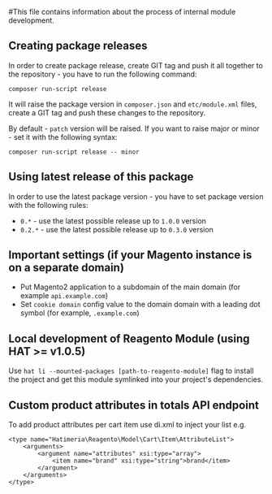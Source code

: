 #This file contains information about the process of internal module development.

## Creating package releases

In order to create package release, create GIT tag and push it all together to the repository - you have
to run the following command:

```
composer run-script release
```

It will raise the package version in `composer.json` and `etc/module.xml` files, create a GIT tag and push these changes
to the repository.

By default - `patch` version will be raised. If you want to raise major or minor - set it with the following syntax:

```
composer run-script release -- minor
```

## Using latest release of this package

In order to use the latest package version - you have to set package version with the following rules:

- `0.*` - use the latest possible release up to `1.0.0` version
- `0.2.*` - use the latest possible release up to `0.3.0` version

## Important settings (if your Magento instance is on a separate domain)

- Put Magento2 application to a subdomain of the main domain (for example `api.example.com`)
- Set `cookie domain` config value to the domain domain with a leading dot symbol (for example, `.example.com`)

## Local development of Reagento Module (using HAT >= v1.0.5)

Use `hat li --mounted-packages [path-to-reagento-module]` flag to install the project and
get this module symlinked into your project's dependencies.

## Custom product attributes in totals API endpoint

To add product attributes per cart item use di.xml to inject your list e.g.

```
<type name="Hatimeria\Reagento\Model\Cart\Item\AttributeList">
    <arguments>
        <argument name="attributes" xsi:type="array">
            <item name="brand" xsi:type="string">brand</item>
        </argument>
    </arguments>
</type>
```